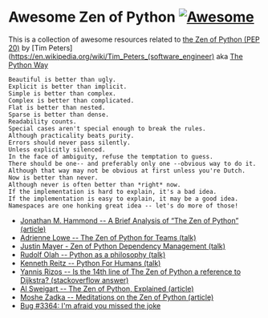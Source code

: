 # Awesome Zen of Python [![Awesome](https://cdn.rawgit.com/sindresorhus/awesome/d7305f38d29fed78fa85652e3a63e154dd8e8829/media/badge.svg)](https://github.com/sindresorhus/awesome)

This is a collection of awesome resources related to 
[the Zen of Python (PEP 20)](https://www.python.org/dev/peps/pep-0020/) 
by [Tim Peters](https://en.wikipedia.org/wiki/Tim_Peters_(software_engineer) aka [The Python 
Way](https://mail.python.org/pipermail/python-list/1999-June/001951.html)

    Beautiful is better than ugly.
    Explicit is better than implicit.
    Simple is better than complex.
    Complex is better than complicated.
    Flat is better than nested.
    Sparse is better than dense.
    Readability counts.
    Special cases aren't special enough to break the rules.
    Although practicality beats purity.
    Errors should never pass silently.
    Unless explicitly silenced.
    In the face of ambiguity, refuse the temptation to guess.
    There should be one-- and preferably only one --obvious way to do it.
    Although that way may not be obvious at first unless you're Dutch.
    Now is better than never.
    Although never is often better than *right* now.
    If the implementation is hard to explain, it's a bad idea.
    If the implementation is easy to explain, it may be a good idea.
    Namespaces are one honking great idea -- let's do more of those!
    
* [Jonathan M. Hammond -- A Brief Analysis of “The Zen of Python” (article)](https://medium.com/@Pythonidaer/a-brief-analysis-of-the-zen-of-python-2bfd3b76edbf)
* [Adrienne Lowe -- The Zen of Python for Teams (talk)](https://www.youtube.com/watch?v=WZ8FEB4J8-c)
* [Justin Mayer - Zen of Python Dependency Management (talk)](https://www.youtube.com/watch?v=asL0dbN6pAY)
* [Rudolf Olah -- Python as a philosophy (talk)](https://www.youtube.com/watch?v=zkjYOKLvZko)
* [Kenneth Reitz -- Python For Humans (talk)](https://www.youtube.com/watch?v=Y97D8j6CAog)
* [Yannis Rizos -- Is the 14th line of The Zen of Python a reference to Dijkstra? (stackoverflow answer)](https://softwareengineering.stackexchange.com/a/148794)
* [Al Sweigart -- The Zen of Python, Explained (article)](https://inventwithpython.com/blog/2018/08/17/the-zen-of-python-explained/)
* [Moshe Zadka -- Meditations on the Zen of Python (article)](https://orbifold.xyz/zen-of-python.html)
* [Bug #3364: I'm afraid you missed the joke](https://bugs.python.org/issue3364)
